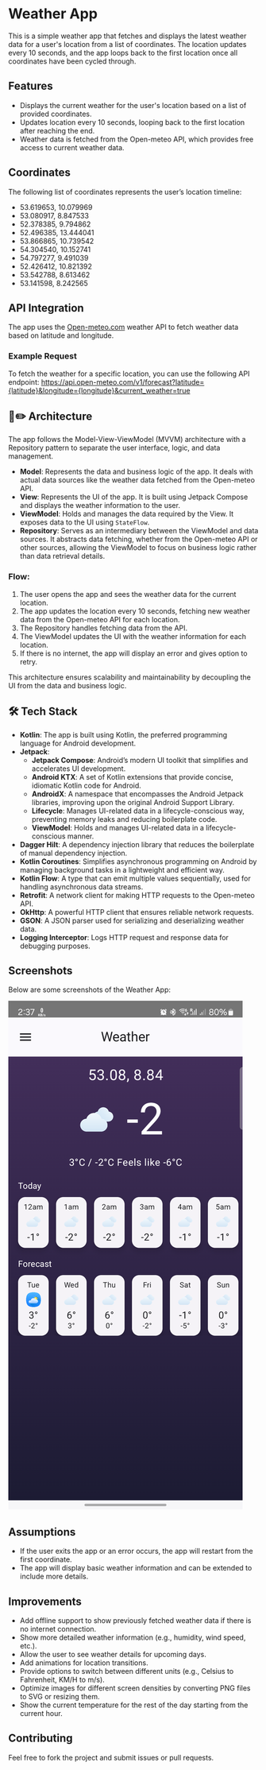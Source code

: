 # Weather App

This is a simple weather app that fetches and displays the latest weather data for a user's location from a list of coordinates. The location updates every 10 seconds, and the app loops back to the first location once all coordinates have been cycled through.

## Features

- Displays the current weather for the user's location based on a list of provided coordinates.
- Updates location every 10 seconds, looping back to the first location after reaching the end.
- Weather data is fetched from the Open-meteo API, which provides free access to current weather data.

## Coordinates

The following list of coordinates represents the user’s location timeline:

- 53.619653, 10.079969
- 53.080917, 8.847533
- 52.378385, 9.794862
- 52.496385, 13.444041
- 53.866865, 10.739542
- 54.304540, 10.152741
- 54.797277, 9.491039
- 52.426412, 10.821392
- 53.542788, 8.613462
- 53.141598, 8.242565

## API Integration

The app uses the [Open-meteo.com](https://open-meteo.com) weather API to fetch weather data based on latitude and longitude.

### Example Request
To fetch the weather for a specific location, you can use the following API endpoint:
https://api.open-meteo.com/v1/forecast?latitude={latitude}&longitude={longitude}&current_weather=true


## 📐✏️ Architecture

The app follows the Model-View-ViewModel (MVVM) architecture with a Repository pattern to separate the user interface, logic, and data management.

- **Model**: Represents the data and business logic of the app. It deals with actual data sources like the weather data fetched from the Open-meteo API.
- **View**: Represents the UI of the app. It is built using Jetpack Compose and displays the weather information to the user.
- **ViewModel**: Holds and manages the data required by the View. It exposes data to the UI using `StateFlow`.
- **Repository**: Serves as an intermediary between the ViewModel and data sources. It abstracts data fetching, whether from the Open-meteo API or other sources, allowing the ViewModel to focus on business logic rather than data retrieval details.

### Flow:
1. The user opens the app and sees the weather data for the current location.
2. The app updates the location every 10 seconds, fetching new weather data from the Open-meteo API for each location.
3. The Repository handles fetching data from the API.
4. The ViewModel updates the UI with the weather information for each location.
5. If there is no internet, the app will display an error and gives option to retry.

This architecture ensures scalability and maintainability by decoupling the UI from the data and business logic.

## 🛠 Tech Stack

- **Kotlin**: The app is built using Kotlin, the preferred programming language for Android development.
- **Jetpack**:
    - **Jetpack Compose**: Android’s modern UI toolkit that simplifies and accelerates UI development.
    - **Android KTX**: A set of Kotlin extensions that provide concise, idiomatic Kotlin code for Android.
    - **AndroidX**: A namespace that encompasses the Android Jetpack libraries, improving upon the original Android Support Library.
    - **Lifecycle**: Manages UI-related data in a lifecycle-conscious way, preventing memory leaks and reducing boilerplate code.
    - **ViewModel**: Holds and manages UI-related data in a lifecycle-conscious manner.
- **Dagger Hilt**: A dependency injection library that reduces the boilerplate of manual dependency injection.
- **Kotlin Coroutines**: Simplifies asynchronous programming on Android by managing background tasks in a lightweight and efficient way.
- **Kotlin Flow**: A type that can emit multiple values sequentially, used for handling asynchronous data streams.
- **Retrofit**: A network client for making HTTP requests to the Open-meteo API.
- **OkHttp**: A powerful HTTP client that ensures reliable network requests.
- **GSON**: A JSON parser used for serializing and deserializing weather data.
- **Logging Interceptor**: Logs HTTP request and response data for debugging purposes.

## Screenshots

Below are some screenshots of the Weather App:

![Weather Screen](screenshots/weather_screen.png)


## Assumptions

- If the user exits the app or an error occurs, the app will restart from the first coordinate.
- The app will display basic weather information and can be extended to include more details.

## Improvements

- Add offline support to show previously fetched weather data if there is no internet connection.
- Show more detailed weather information (e.g., humidity, wind speed, etc.).
- Allow the user to see weather details for upcoming days.
- Add animations for location transitions.
- Provide options to switch between different units (e.g., Celsius to Fahrenheit, KM/H to m/s).
- Optimize images for different screen densities by converting PNG files to SVG or resizing them.
- Show the current temperature for the rest of the day starting from the current hour.


## Contributing

Feel free to fork the project and submit issues or pull requests.


